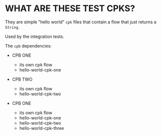 # WHAT ARE THESE TEST CPKS?

They are simple "hello world" `cpk` files that contain a flow that just returns a `String`.

Used by the integration tests.

The `cpb` dependencies:

* CPB ONE
  * its own cpk flow
  * hello-world-cpk-one

* CPB TWO
  * its own cpk flow
  * hello-world-cpk-two

* CPB ONE
  * its own cpk flow
  * hello-world-cpk-one
  * hello-world-cpk-two
  * hello-world-cpk-three

